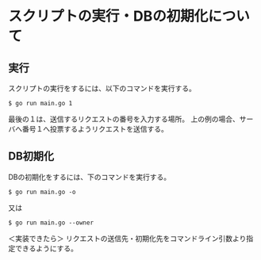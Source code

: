 # スクリプトの実行・DBの初期化について

## 実行
スクリプトの実行をするには、以下のコマンドを実行する。
```
$ go run main.go 1
```
最後の１は、送信するリクエストの番号を入力する場所。
上の例の場合、サーバへ番号１へ投票するようリクエストを送信する。



## DB初期化
DBの初期化をするには、下のコマンドを実行する。
```
$ go run main.go -o
```
又は
```
$ go run main.go --owner
```

＜実装できたら＞
リクエストの送信先・初期化先をコマンドライン引数より指定できるようにする。

